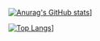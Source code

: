 [![Anurag's GitHub stats](https://github-readme-stats.vercel.app/api?username=sk421120&theme=dark&layout=compact)](https://github.com/anuraghazra/github-readme-stats)]

[![Top Langs](https://github-readme-stats.vercel.app/api/top-langs/?username=sk421120&theme=dark&layout=compact)](https://github.com/anuraghazra/github-readme-stats)]
